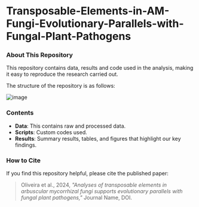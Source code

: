 # Transposable-Elements-in-AM-Fungi-Evolutionary-Parallels-with-Fungal-Plant-Pathogens

### About This Repository

This repository contains data, results and code used in the analysis, making it easy to reproduce the research carried out.

The structure of the repository is as follows:

![image](https://github.com/user-attachments/assets/345228e6-b967-42b4-a050-e16ef5f843ac)


### Contents

- **Data**: This contains raw and processed data.
- **Scripts**: Custom codes used.
- **Results**: Summary results, tables, and figures that highlight our key findings.

### How to Cite

If you find this repository helpful, please cite the published paper:

> Oliveira et al., 2024, *"Analyses of transposable elements in arbuscular mycorrhizal fungi
supports evolutionary parallels with fungal plant pathogens,"* Journal Name, DOI.
